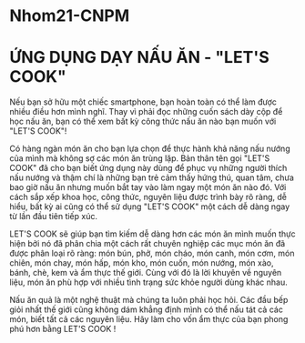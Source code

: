 # Nhom21-CNPM
# ỨNG DỤNG DẠY NẤU ĂN - "LET'S COOK"

  Nếu bạn sở hữu một chiếc smartphone, bạn hoàn toàn có thể làm được nhiều điều hơn mình nghĩ. Thay vì phải đọc những cuốn sách dày 
cộp để học nấu ăn, bạn có thể xem bất kỳ công thức nấu ăn nào bạn muốn với "LET'S COOK"!

  Có hàng ngàn món ăn cho bạn lựa chọn để thực hành khả năng nấu nướng của mình mà không sợ các món ăn trùng lặp. 
Bản thân tên gọi "LET'S COOK" đã cho bạn biết ứng dụng này dùng để phục vụ những người thích nấu nướng và thậm chí là những bạn trẻ cảm thấy hứng 
thú, quan tâm, chưa bao giờ nấu ăn nhưng muốn bắt tay vào làm ngay một món ăn nào đó. Với cách sắp xếp khoa học, công thức, nguyên 
liệu được trình bày rõ ràng, dễ hiểu, bất kỳ ai cũng có thể sử dụng "LET'S COOK" một cách dễ dàng ngay từ lần đầu tiên tiếp xúc.

  LET'S COOK sẽ giúp bạn tìm kiếm dễ dàng hơn các món ăn mình muốn thực hiện bởi nó đã phân chia một cách rất chuyên nghiệp các mục 
món ăn đã được phân loại rõ ràng: món bún, phở, món cháo, món canh, món cơm, món chiên, món chay, món hấp, món kho, món cuốn, món 
nướng, món xào, bánh, chè, kem và ẩm thực thế giới. Cùng với đó là lời khuyên về nguyên liệu, món ăn phù hợp với nhiều tình trạng 
sức khỏe người dùng khác nhau.
   
   Nấu ăn quả là một nghệ thuật mà chúng ta luôn phải học hỏi. Các đầu bếp giỏi nhất thế giới cũng không dám khẳng định mình có thể 
 nấu tát cả các món, biết tất cả các nguyên liệu. Hãy làm cho vốn ẩm thực của bạn phong phú hơn bằng LET'S COOK !
